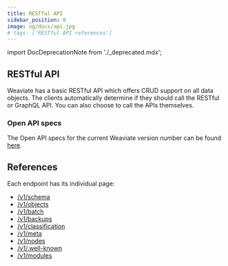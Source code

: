 ```yaml
---
title: RESTful API
sidebar_position: 0
image: og/docs/api.jpg
# tags: ['RESTful API references']
---
```


import DocDeprecationNote from './_deprecated.mdx';

<DocDeprecationNote tagname="#"/>

## RESTful API

Weaviate has a basic RESTful API which offers CRUD support on all data objects. The clients automatically determine if they should call the RESTful or GraphQL API. You can also choose to call the APIs themselves.

<!-- TODO: Should we remove the swagger links -->
### Open API specs

The Open API specs for the current Weaviate version number can be found [here](https://app.swaggerhub.com/apis/semi-technologies/weaviate/v||site.weaviate_version||).

## References

Each endpoint has its individual page:

- [/v1/schema](./schema.md)
- [/v1/objects](./objects.md)
- [/v1/batch](./batch.md)
- [/v1/backups](./backups.md)
- [/v1/classification](./classification.md)
- [/v1/meta](./meta.md)
- [/v1/nodes](./nodes.md)
- [/v1/.well-known](./well-known.md)
- [/v1/modules](./modules.md)

